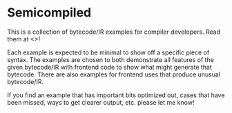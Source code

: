 # Semicompiled

This is a collection of bytecode/IR examples for compiler developers. Read them at <>!

Each example is expected to be minimal to show off a specific piece of syntax. The examples are chosen to both demonstrate all features of the given bytecode/IR with frontend code to show what might generate that bytecode. There are also examples for frontend uses that produce unusual bytecode/IR.

If you find an example that has important bits optimized out, cases that have been missed, ways to get clearer output, etc. please let me know!
